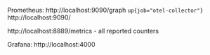 Prometheus:
http://localhost:9090/graph `up{job="otel-collector"}`
http://localhost:9090/

http://localhost:8889/metrics - all reported counters

Grafana:
http://localhost:4000
